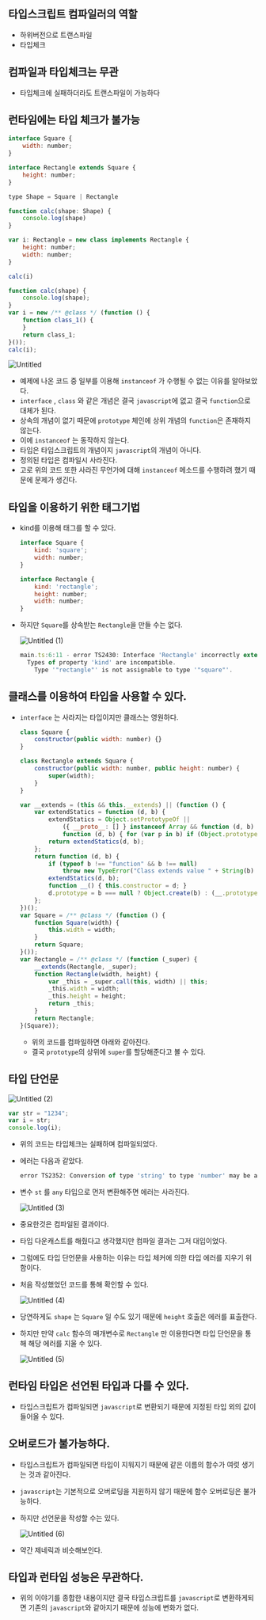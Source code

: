 
## 타입스크립트 컴파일러의 역할
-   하위버전으로 트랜스파일
-   타입체크

## 컴파일과 타입체크는 무관
-   타입체크에 실패하더라도 트랜스파일이 가능하다

## 런타임에는 타입 체크가 불가능

```jsx
interface Square {
    width: number;
}

interface Rectangle extends Square {
    height: number;
}

type Shape = Square | Rectangle

function calc(shape: Shape) {
    console.log(shape)
}

var i: Rectangle = new class implements Rectangle {
    height: number;
    width: number;
}

calc(i)
```

```jsx
function calc(shape) {
    console.log(shape);
}
var i = new /** @class */ (function () {
    function class_1() {
    }
    return class_1;
}());
calc(i);
```

![Untitled](https://user-images.githubusercontent.com/74400861/235360402-e5162297-98c3-4ad7-8b6f-3e04d6af2131.png)

-   예제에 나온 코드 중 일부를 이용해 `instanceof` 가 수행될 수 없는 이유를 알아보았다.
-   `interface` , `class` 와 같은 개념은 결국 `javascript`에 없고 결국 `function`으로 대체가 된다.
-   상속의 개념이 없기 때문에 `prototype` 체인에 상위 개념의 `function`은 존재하지 않는다.
-   이에 `instanceof` 는 동작하지 않는다.
-   타입은 타입스크립트의 개념이지 `javascript`의 개념이 아니다.
-   정의된 타입은 컴파일시 사라진다.
-   고로 위의 코드 또한 사라진 무언가에 대해 `instanceof` 메소드를 수행하려 했기 때문에 문제가 생긴다.

## 타입을 이용하기 위한 태그기법

-   kind를 이용해 태그를 할 수 있다.
    
    ```jsx
    interface Square {
        kind: 'square';
        width: number;
    }
    
    interface Rectangle {
        kind: 'rectangle';
        height: number;
        width: number;
    }
    ```
    
-   하지만 `Square`를 상속받는 `Rectangle`을 만들 수는 없다.
    
    ![Untitled (1)](https://user-images.githubusercontent.com/74400861/235360401-6fa59021-cfb4-490f-a9bd-5dcb3eceb9f4.png)
    
    ```jsx
    main.ts:6:11 - error TS2430: Interface 'Rectangle' incorrectly extends interface 'Square'.
      Types of property 'kind' are incompatible.
        Type '"rectangle"' is not assignable to type '"square"'.
    ```
    

## 클래스를 이용하여 타입을 사용할 수 있다.

-   `interface` 는 사라지는 타입이지만 클래스는 영원하다.
    
    ```jsx
    class Square {
        constructor(public width: number) {}
    }
    
    class Rectangle extends Square {
        constructor(public width: number, public height: number) {
            super(width);
        }
    }
    ```
    
    ```jsx
    var __extends = (this && this.__extends) || (function () {
        var extendStatics = function (d, b) {
            extendStatics = Object.setPrototypeOf ||
                ({ __proto__: [] } instanceof Array && function (d, b) { d.__proto__ = b; }) ||
                function (d, b) { for (var p in b) if (Object.prototype.hasOwnProperty.call(b, p)) d[p] = b[p]; };
            return extendStatics(d, b);
        };
        return function (d, b) {
            if (typeof b !== "function" && b !== null)
                throw new TypeError("Class extends value " + String(b) + " is not a constructor or null");
            extendStatics(d, b);
            function __() { this.constructor = d; }
            d.prototype = b === null ? Object.create(b) : (__.prototype = b.prototype, new __());
        };
    })();
    var Square = /** @class */ (function () {
        function Square(width) {
            this.width = width;
        }
        return Square;
    }());
    var Rectangle = /** @class */ (function (_super) {
        __extends(Rectangle, _super);
        function Rectangle(width, height) {
            var _this = _super.call(this, width) || this;
            _this.width = width;
            _this.height = height;
            return _this;
        }
        return Rectangle;
    }(Square));
    ```
    
    -   위의 코드를 컴파일하면 아래와 같아진다.
    -   결국 `prototype`의 상위에 `super`를 할당해준다고 볼 수 있다.

## 타입 단언문

![Untitled (2)](https://user-images.githubusercontent.com/74400861/235360400-90286b79-014d-4c58-af47-cf3cfe322235.png)

```jsx
var str = "1234";
var i = str;
console.log(i);
```

-   위의 코드는 타입체크는 실패하며 컴파일되었다.
    
-   에러는 다음과 같았다.
    
    ```jsx
    error TS2352: Conversion of type 'string' to type 'number' may be a mistake because neither type sufficiently overlaps with the other. If this was intentional, convert the expression to 'unknown' first.
    ```
    
-   변수 `st` 를 `any` 타입으로 먼저 변환해주면 에러는 사라진다.

    ![Untitled (3)](https://user-images.githubusercontent.com/74400861/235360398-b9a925ff-4386-4aeb-9f20-91c092447fe1.png)
    
-   중요한것은 컴파일된 결과이다.
    
-   타입 다운캐스트를 해줬다고 생각했지만 컴파일 결과는 그저 대입이었다.
    
-   그럼에도 타입 단언문을 사용하는 이유는 타입 체커에 의한 타입 에러를 지우기 위함이다.
    
-   처음 작성했었던 코드를 통해 확인할 수 있다.

    ![Untitled (4)](https://user-images.githubusercontent.com/74400861/235360397-cfd10f77-af43-488a-8c7c-dbe580afe59e.png)
    
-   당연하게도 `shape` 는 `Square` 일 수도 있기 때문에 `height` 호출은 에러를 표출한다.
    
-   하지만 만약 `calc` 함수의 매개변수로 `Rectangle` 만 이용한다면 타입 단언문을 통해 해당 에러를 지울 수 있다.

    ![Untitled (5)](https://user-images.githubusercontent.com/74400861/235360396-acc569c2-8222-454e-905e-73a511571ec7.png)
    

## 런타임 타입은 선언된 타입과 다를 수 있다.

-   타입스크립트가 컴파일되면 `javascript`로 변환되기 때문에 지정된 타입 외의 값이 들어올 수 있다.

## 오버로드가 불가능하다.

-   타입스크립트가 컴파일되면 타입이 지워지기 때문에 같은 이름의 함수가 여럿 생기는 것과 같아진다.
    
-   `javascript`는 기본적으로 오버로딩을 지원하지 않기 때문에 함수 오버로딩은 불가능하다.
    
-   하지만 선언문을 작성할 수는 있다.

    ![Untitled (6)](https://user-images.githubusercontent.com/74400861/235360393-09253dd0-c6c9-412b-a841-d5063f469507.png)
    
-   약간 제네릭과 비슷해보인다.
    

## 타입과 런타임 성능은 무관하다.

-   위의 이야기를 종합한 내용이지만 결국 타입스크립트를 `javascript`로 변환하게되면 기존의 `javascript`와 같아지기 때문에 성능에 변화가 없다.